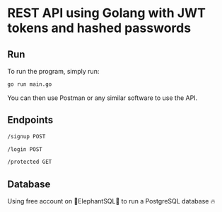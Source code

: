# REST API using Golang with JWT tokens and hashed passwords

## Run

To run the program, simply run:

```bash
go run main.go
```

You can then use Postman or any similar software to use the API.

## Endpoints
```bash
/signup POST
```

```bash
/login POST
```

```bash
/protected GET
```

## Database
Using free account on :elephant:ElephantSQL:elephant: to run a PostgreSQL database :fire:
